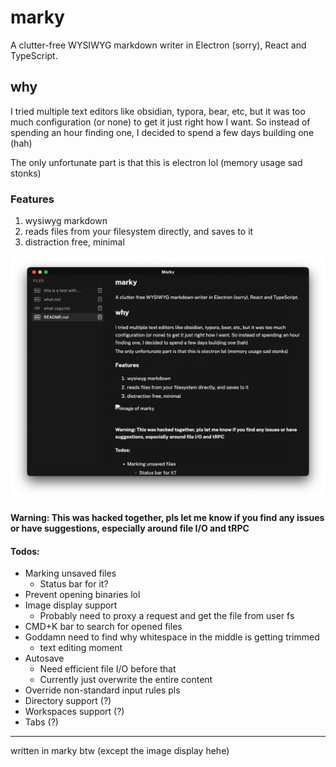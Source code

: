 # marky

A clutter-free WYSIWYG markdown writer in Electron (sorry), React and TypeScript.

## why

I tried multiple text editors like obsidian, typora, bear, etc, but it was too much configuration (or none) to get it just right how I want. So instead of spending an hour finding one, I decided to spend a few days building one (hah)

The only unfortunate part is that this is electron lol (memory usage sad stonks)

### Features

1. wysiwyg markdown
2. reads files from your filesystem directly, and saves to it
3. distraction free, minimal

![image of marky](./docs/marky-img.png)

#### Warning: This was hacked together, pls let me know if you find any issues or have suggestions, especially around file I/O and tRPC

#### Todos:

- Marking unsaved files
  - Status bar for it?
- Prevent opening binaries lol
- Image display support
  - Probably need to proxy a request and get the file from user fs
- CMD+K bar to search for opened files
- Goddamn need to find why whitespace in the middle is getting trimmed
  - text editing moment
- Autosave
  - Need efficient file I/O before that
  - Currently just overwrite the entire content
- Override non-standard input rules pls
- Directory support (?)
- Workspaces support (?)
- Tabs (?)

---

written in marky btw (except the image display hehe)
